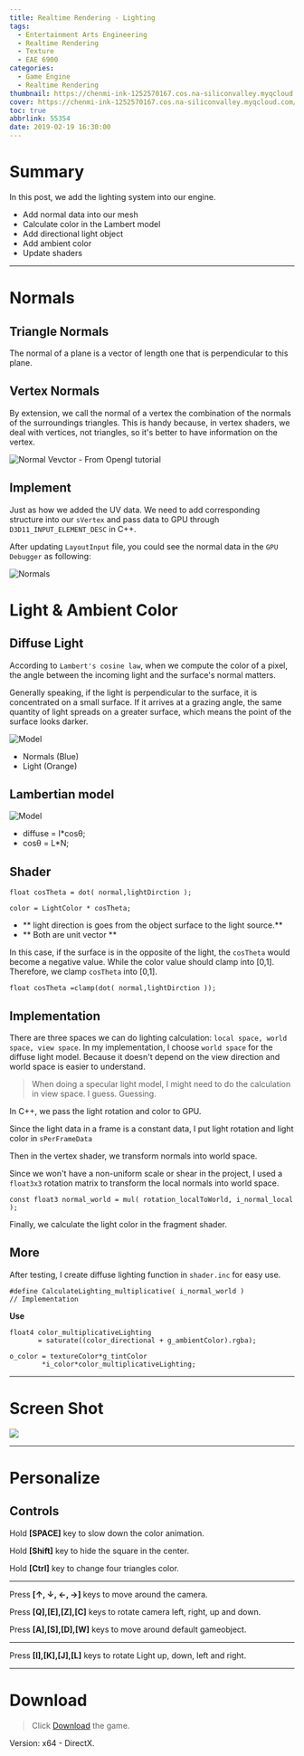 ```yaml
---
title: Realtime Rendering - Lighting
tags:
  - Entertainment Arts Engineering
  - Realtime Rendering
  - Texture
  - EAE 6900
categories:
  - Game Engine
  - Realtime Rendering
thumbnail: https://chenmi-ink-1252570167.cos.na-siliconvalley.myqcloud.com/EAE6320/RTR08.gif
cover: https://chenmi-ink-1252570167.cos.na-siliconvalley.myqcloud.com/EAE6320/RTR08.gif
toc: true
abbrlink: 55354
date: 2019-02-19 16:30:00
---
```


# Summary 

In this post, we add the lighting system into our engine.


<!--more--> 

- Add normal data into our mesh
- Calculate color in the Lambert model
- Add directional light object
- Add ambient color
- Update shaders
---

# Normals

## Triangle Normals

The normal of a plane is a vector of length one that is perpendicular to this plane.


## Vertex Normals
By extension, we call the normal of a vertex the combination of the normals of the surroundings triangles. This is handy because, in vertex shaders, we deal with vertices, not triangles, so it's better to have information on the vertex.

![Normal Vevctor - From Opengl tutorial](http://www.opengl-tutorial.org/assets/images/tuto-13-normal-mapping/NormalVector.png)


## Implement

Just as how we added the UV data. We need to add corresponding structure into our `sVertex` and pass data to GPU through `D3D11_INPUT_ELEMENT_DESC` in C++.  

After updating `LayoutInput` file, you could see the normal data in the `GPU Debugger` as following:

![Normals](https://chenmi-ink-1252570167.cos.na-siliconvalley.myqcloud.com/EAE6320/RT08Normals.png)


# Light & Ambient Color

## Diffuse Light

 According to  `Lambert's cosine law`, when we compute the color of a pixel, the angle between the incoming light and the surface's normal matters.
 
 Generally speaking, if the light is perpendicular to the surface, it is concentrated on a small surface. If it arrives at a grazing angle, the same quantity of light spreads on a greater surface, which means the point of the surface looks darker.

![Model](https://www.alanzucconi.com/wp-content/uploads/2015/06/Light-Geometry2.png)

- Normals (Blue)
- Light (Orange)

## Lambertian model

![Model](https://i.loli.net/2019/02/20/5c6ca3d7dd89b.jpg)


- diffuse = I*cosθ; 
- cosθ = L*N;

## Shader

```
float cosTheta = dot( normal,lightDirction );

color = LightColor * cosTheta;
```
- ** light direction is goes from the object surface to the light source.**
-  ** Both are unit vector **


In this case, if the surface is in the opposite of the light, the `cosTheta` would become a negative value. While the color value should clamp into [0,1]. Therefore, we clamp `cosTheta` into [0,1].

```
float cosTheta =clamp(dot( normal,lightDirction ));
```

## Implementation

There are three spaces we can do lighting calculation: `local space, world space, view space`.  In my implementation, I choose `world space` for the diffuse light model.  Because it doesn't depend on the view direction and world space is easier to understand.

> When doing a specular light model, I might need to do the calculation in view space. I guess. Guessing.


In C++, we pass the light rotation and color to GPU. 

Since the light data in a frame is a constant data, I put light rotation and light color in `sPerFrameData`


Then in the vertex shader, we transform normals into world space. 

Since we won't have a non-uniform scale or shear in the project, I used a `float3x3` rotation matrix to transform the local normals into world space.

```
const float3 normal_world = mul( rotation_localToWorld, i_normal_local );
```

Finally, we calculate the light color in the fragment shader.


## More 

After testing, I create diffuse lighting function in `shader.inc` for easy use.

```
#define CalculateLighting_multiplicative( i_normal_world )  
// Implementation 
```
**Use**

```
float4 color_multiplicativeLighting 
       = saturate((color_directional + g_ambientColor).rgba);

o_color = textureColor*g_tintColor
        *i_color*color_multiplicativeLighting;
```


---



# Screen Shot

![](https://chenmi-ink-1252570167.cos.na-siliconvalley.myqcloud.com/EAE6320/RTR08.gif)


---

# Personalize

## Controls

Hold **[SPACE]** key to slow down the color animation. 

Hold **[Shift]** key to hide the square in the center.

Hold **[Ctrl]** key to change four triangles color.

---

Press **[↑, ↓, ←, →]** keys to move around the camera. 

Press **[Q],[E],[Z],[C]** keys to rotate camera left, right, up and down.

Press **[A],[S],[D],[W]** keys to move around default gameobject.

---


Press **[I],[K],[J],[L]** keys to rotate Light up, down, left and right.

***
 



# Download

> Click [Download](https://chenmi-ink-1252570167.cos.na-siliconvalley.myqcloud.com/EAE6320/RTR08.zip) the game.

Version: x64 - DirectX.




